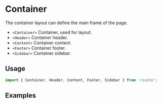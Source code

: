 # Container

The container layout can define the main frame of the page.

- `<Container>` Container, used for layout.
- `<Header>` Container header.
- `<Content>` Container content.
- `<Footer>` Container footer.
- `<Sidebar>` Container sidebar.

## Usage

```js
import { Container, Header, Content, Footer, Sidebar } from 'rsuite';
```

## Examples

<!--{demo}-->
